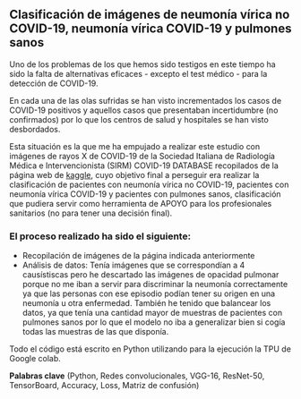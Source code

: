 ## Clasificación de imágenes de neumonía vírica no COVID-19, neumonía vírica COVID-19 y pulmones sanos

Uno de los problemas de los que hemos sido testigos en este tiempo ha sido la falta de alternativas eficaces - excepto el test médico - para la detección
de COVID-19. 

En cada una de las olas sufridas se han visto incrementados los casos de COVID-19 positivos y aquellos casos que presentaban incertidumbre (no confirmados) por lo que los
centros de salud y hospitales se han visto desbordados.

Esta situación es la que me ha empujado a realizar este estudio con imágenes de rayos X de COVID-19 de la Sociedad Italiana de Radiología Médica e Intervencionista (SIRM) COVID-19 DATABASE recopilados de la página web de [kaggle](https://www.kaggle.com/tawsifurrahman/covid19-radiography-database), cuyo objetivo final a perseguir era realizar la clasificación de pacientes con neumonía vírica no COVID-19, pacientes con neumonía vírica COVID-19 y pacientes con pulmones sanos, clasificación que pudiera servir como herramienta de APOYO para los profesionales sanitarios (no para tener una decisión final).

### El proceso realizado ha sido el siguiente:

* Recopilación de imágenes de la página indicada anteriormente
* Análisis de datos: Tenía imágenes que se correspondían a 4 causístiscas pero he descartado las imágenes de opacidad pulmonar porque no me iban a servir para discriminar la neumonía correctamente ya que las personas con ese episodio podían tener su origen en una neumonía u otra enfermedad. También he tenido que balancear los datos, ya que tenía una cantidad mayor de muestras de pacientes con pulmones sanos por lo que el modelo no iba a generalizar bien si cogía todas las muestras de las que disponía. 

Todo el código está escrito en Python utilizando para la ejecución la TPU de Google colab.

**Palabras clave** (Python, Redes convolucionales, VGG-16, ResNet-50, TensorBoard, Accuracy, Loss, Matriz de confusión)
